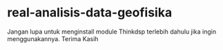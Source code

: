 # real-analisis-data-geofisika
Jangan lupa untuk menginstall module Thinkdsp terlebih dahulu jika ingin menggunakannya.
Terima Kasih
